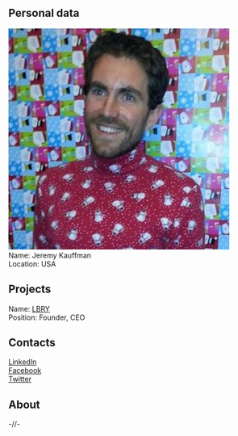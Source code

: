 ## Personal data
![ photo](photo/jeremy_kauffman.jpg)  
Name: Jeremy Kauffman  
Location: USA  
## Projects 
Name: [LBRY](../projects/lbry.md)  
Position: Founder, CEO
## Contacts
[LinkedIn](https://www.linkedin.com/in/kauffj/)  
[Facebook](https://www.facebook.com/kauffj)  
[Twitter](https://twitter.com/jeremykauffman)  
## About
-//-
